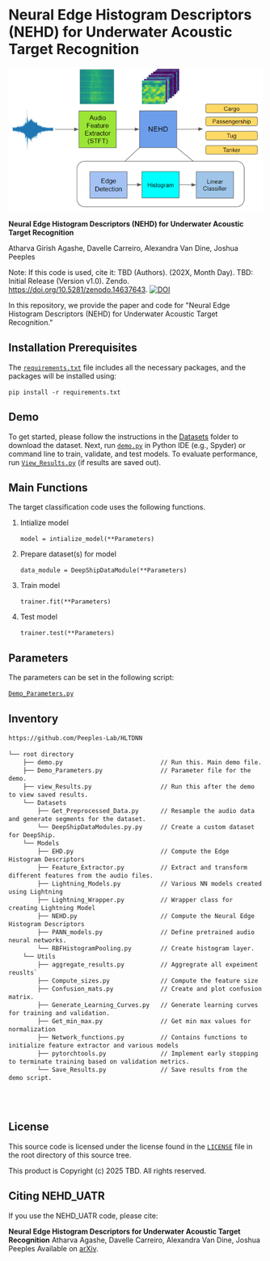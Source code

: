 # Neural Edge Histogram Descriptors (NEHD) for Underwater Acoustic Target Recognition
<p align="center">
  <img src="Figures/NEHD_freamework.png" alt="Workflow Diagram">
</p>


**Neural Edge Histogram Descriptors (NEHD) for Underwater Acoustic Target Recognition**

Atharva Girish Agashe, Davelle Carreiro, Alexandra Van Dine, Joshua Peeples

Note: If this code is used, cite it:  TBD (Authors). (202X, Month Day). TBD: Initial Release (Version v1.0).
Zendo. https://doi.org/10.5281/zenodo.14637643.
[![DOI](https://zenodo.org/badge/DOI/10.5281/zenodo.14637643.svg)](https://doi.org/10.5281/zenodo.14637643)

<!-- [`arXiv`](https://arxiv.org/abs/2307.13788)

[`BibTeX`](#CitingHist) -->



In this repository, we provide the paper and code for "Neural Edge Histogram Descriptors (NEHD) for Underwater Acoustic Target Recognition."

## Installation Prerequisites


The [`requirements.txt`](requirements.txt) file includes all the necessary packages, and the packages will be installed using:

   ```pip install -r requirements.txt```


## Demo

To get started, please follow the instructions in the [Datasets](Datasets) folder to download the dataset.
Next, run [`demo.py`](demo.py) in Python IDE (e.g., Spyder) or command line to train, validate, and test models. 
To evaluate performance,
run [`View_Results.py`](view_results.py) (if results are saved out).


## Main Functions

The target classification code uses the following functions. 

1. Intialize model  

   ```model = intialize_model(**Parameters)```

2. Prepare dataset(s) for model
   
   ```data_module = DeepShipDataModule(**Parameters)```

3. Train model 

   ```trainer.fit(**Parameters)```

4. Test model

   ```trainer.test(**Parameters)```


## Parameters

The parameters can be set in the following script:
   
[`Demo_Parameters.py`](Demo_Parameters.py)

## Inventory

```
https://github.com/Peeples-Lab/HLTDNN 

└── root directory
    ├── demo.py                           // Run this. Main demo file.
    ├── Demo_Parameters.py                // Parameter file for the demo.
    ├── view_Results.py                   // Run this after the demo to view saved results. 
    └── Datasets                
        ├── Get_Preprocessed_Data.py      // Resample the audio data and generate segments for the dataset.
        └── DeepShipDataModules.py.py     // Create a custom dataset for DeepShip.
    └── Models
        ├── EHD.py                        // Compute the Edge Histogram Descriptors
        ├── Feature_Extractor.py          // Extract and transform different features from the audio files.
        ├── Lightning_Models.py           // Various NN models created using Lightning
        ├── Lightning_Wrapper.py          // Wrapper class for creating Lightning Model
        ├── NEHD.py                       // Compute the Neural Edge Histogram Descriptors
        ├── PANN_models.py                // Define pretrained audio neural networks.
        └── RBFHistogramPooling.py        // Create histogram layer.
    └── Utils
        ├── aggregate_results.py          // Aggregrate all expeiment reuslts`
        ├── Compute_sizes.py              // Compute the feature size
        ├── Confusion_mats.py             // Create and plot confusion matrix.
        ├── Generate_Learning_Curves.py   // Generate learning curves for training and validation.
        ├── Get_min_max.py                // Get min max values for normalization
        ├── Network_functions.py          // Contains functions to initialize feature extractor and various models
        ├── pytorchtools.py               // Implement early stopping to terminate training based on validation metrics.
        └── Save_Results.py               // Save results from the demo script.




```

## License

This source code is licensed under the license found in the [`LICENSE`](LICENSE) file in the root directory of this source tree.

This product is Copyright (c) 2025 TBD. All rights reserved.

## <a name="CitingHist"></a>Citing NEHD_UATR

If you use the NEHD_UATR code, please cite:

**Neural Edge Histogram Descriptors for Underwater Acoustic Target Recognition**
Atharva Agashe, Davelle Carreiro, Alexandra Van Dine, Joshua Peeples
Available on [arXiv](https://arxiv.org/abs/2503.13763).

